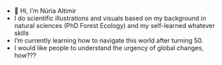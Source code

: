- 👋 Hi, I’m Núria Altimir
- I do scientific illustrations and visuals based on my background in natural sciences (PhD Forest Ecology) and my self-learned whatever skills
- I’m currently learning how to navigate this world after turning 50.
- I would like people to understand the urgency of global changes, how???


<!---
nuriaaltimir/nuriaaltimir is a ✨ special ✨ repository because its `README.md` (this file) appears on your GitHub profile.
You can click the Preview link to take a look at your changes.
--->
